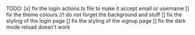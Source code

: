 TODO:
[x] fix the login actions.ts file to make it accept email or username
[] fix the theme colours //! do not forget the background and stuff
[] fix the styling of the login page
[] fix the styling of the signup page
[] fix the dark mode reload doesn't work
